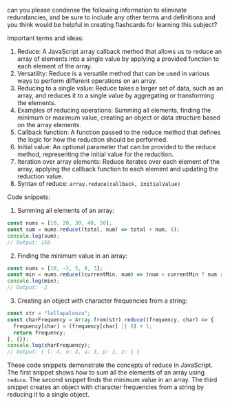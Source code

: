 can you please condense the following information to eliminate redundancies, and be sure to include any other terms and definitions and you think would be helpful in creating flashcards for learning this subject? 

Important terms and ideas:

1. Reduce: A JavaScript array callback method that allows us to reduce an array of elements into a single value by applying a provided function to each element of the array.
2. Versatility: Reduce is a versatile method that can be used in various ways to perform different operations on an array.
3. Reducing to a single value: Reduce takes a larger set of data, such as an array, and reduces it to a single value by aggregating or transforming the elements.
4. Examples of reducing operations: Summing all elements, finding the minimum or maximum value, creating an object or data structure based on the array elements.
5. Callback function: A function passed to the reduce method that defines the logic for how the reduction should be performed.
6. Initial value: An optional parameter that can be provided to the reduce method, representing the initial value for the reduction.
7. Iteration over array elements: Reduce iterates over each element of the array, applying the callback function to each element and updating the reduction value.
8. Syntax of reduce: `array.reduce(callback, initialValue)`

Code snippets:

1. Summing all elements of an array:
```javascript
const nums = [10, 20, 30, 40, 50];
const sum = nums.reduce((total, num) => total + num, 0);
console.log(sum);
// Output: 150
```

2. Finding the minimum value in an array:
```javascript
const nums = [10, -2, 5, 8, 3];
const min = nums.reduce((currentMin, num) => (num < currentMin ? num : currentMin), nums[0]);
console.log(min);
// Output: -2
```

3. Creating an object with character frequencies from a string:
```javascript
const str = "lollapalooza";
const charFrequency = Array.from(str).reduce((frequency, char) => {
  frequency[char] = (frequency[char] || 0) + 1;
  return frequency;
}, {});
console.log(charFrequency);
// Output: { l: 4, o: 3, a: 3, p: 1, z: 1 }
```

These code snippets demonstrate the concepts of reduce in JavaScript. The first snippet shows how to sum all the elements of an array using `reduce`. The second snippet finds the minimum value in an array. The third snippet creates an object with character frequencies from a string by reducing it to a single object.

